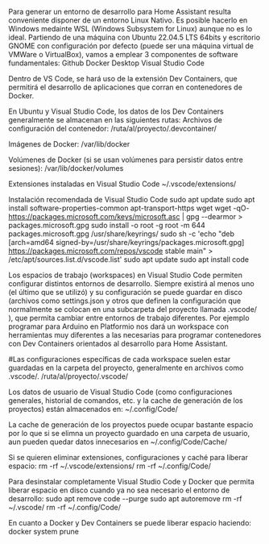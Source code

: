 Para generar un entorno de desarrollo para Home Assistant resulta conveniente disponer de un entorno Linux Nativo. Es posible hacerlo en Windows medainte WSL (Windows Subsystem for Linux) aunque no es lo ideal. Partiendo de una máquina con Ubuntu 22.04.5 LTS 64bits y escritorio GNOME con configuración por defecto (puede ser una máquina virtual de VMWare o VirtualBox), vamos a emplear 3 componentes de software fundamentales:
Github
Docker Desktop
Visual Studio Code

Dentro de VS Code, se hará uso de la extensión Dev Containers, que permitirá el desarrollo de aplicaciones que corran en contenedores de Docker.

En Ubuntu y Visual Studio Code, los datos de los Dev Containers generalmente se almacenan en las siguientes rutas:
Archivos de configuración del contenedor:
/ruta/al/proyecto/.devcontainer/

Imágenes de Docker:
/var/lib/docker

Volúmenes de Docker (si se usan volúmenes para persistir datos entre sesiones):
/var/lib/docker/volumes

Extensiones instaladas en Visual Studio Code
~/.vscode/extensions/

Instalación recomendada de Visual Studio Code
sudo apt update
sudo apt install software-properties-common apt-transport-https wget
wget -qO- https://packages.microsoft.com/keys/microsoft.asc | gpg --dearmor > packages.microsoft.gpg
sudo install -o root -g root -m 644 packages.microsoft.gpg /usr/share/keyrings/
sudo sh -c 'echo "deb [arch=amd64 signed-by=/usr/share/keyrings/packages.microsoft.gpg] https://packages.microsoft.com/repos/vscode stable main" > /etc/apt/sources.list.d/vscode.list'
sudo apt update
sudo apt install code


Los espacios de trabajo (workspaces) en Visual Studio Code permiten configurar distintos entornos de desarrollo. Siempre existirá al menos uno (el último que se utilizó) y su configuración se puede guardar en disco (archivos como settings.json y otros que definen la configuración que normalmente se colocan en una subcarpeta del proyecto llamada .vscode/ ), que permita cambiar entre entornos de trabajo diferentes. Por ejemplo programar para Arduino en Platformio nos dará un workspace con herramientas muy diferentes a las necesarias para programar contenedores con Dev Containers orientados al desarrollo para Home Assistant.

#Las configuraciones específicas de cada workspace suelen estar guardadas en la carpeta del proyecto, generalmente en archivos como .vscode/.
/ruta/al/proyecto/.vscode/

Los datos de usuario de Visual Studio Code (como configuraciones generales, historial de comandos, etc. y la cache de generación de los proyectos) están almacenados en:
~/.config/Code/

La cache de generación de los proyectos puede ocupar bastante espacio por lo que si se elimna un proyecto guardado en una carpeta de usuario, aun pueden quedar datos innecesarios en ~/.config/Code/Cache/

Si se quieren eliminar extensiones, configuraciones y caché para liberar espacio:
rm -rf ~/.vscode/extensions/
rm -rf ~/.config/Code/


Para desinstalar completamente Visual Studio Code y Docker que permita liberar espacio en disco cuando ya no sea necesario el entorno de desarrollo:
sudo apt remove code --purge 
sudo apt autoremove
rm -rf ~/.vscode/
rm -rf ~/.config/Code/

En cuanto a Docker y Dev Containers se puede liberar espacio haciendo:
docker system prune

